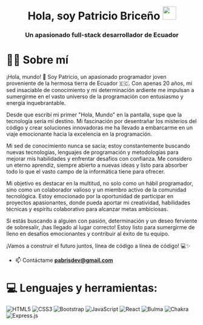 <h1 align="center"><b>Hola, soy Patricio Briceño </b><img src="https://media.giphy.com/media/hvRJCLFzcasrR4ia7z/giphy.gif" width="35"></h1>
<h3 align="center">Un apasionado full-stack desarrollador de Ecuador</h3>

# 👨‍💻 Sobre mí
¡Hola, mundo! 👋 Soy Patricio, un apasionado programador joven proveniente de la hermosa tierra de Ecuador 🇪🇨. Con apenas 20 años, mi sed insaciable de conocimiento y mi determinación ardiente me impulsan a sumergirme en el vasto universo de la programación con entusiasmo y energía inquebrantable.

Desde que escribí mi primer "Hola, Mundo" en la pantalla, supe que la tecnología sería mi destino. Mi fascinación por desentrañar los misterios del código y crear soluciones innovadoras me ha llevado a embarcarme en un viaje emocionante hacia la excelencia en la programación.

Mi sed de conocimiento nunca se sacia; estoy constantemente buscando nuevas tecnologías, lenguajes de programación y metodologías para mejorar mis habilidades y enfrentar desafíos con confianza. Me considero un eterno aprendiz, siempre abierto a nuevas ideas y listo para absorber todo lo que el vasto campo de la informática tiene para ofrecer.

Mi objetivo es destacar en la multitud, no solo como un hábil programador, sino como un colaborador valioso y un miembro activo de la comunidad tecnológica. Estoy emocionado por la oportunidad de participar en proyectos apasionantes, donde pueda aportar mi creatividad, habilidades técnicas y espíritu colaborativo para alcanzar metas ambiciosas.

Si estás buscando a alguien con pasión, determinación y un deseo ferviente de sobresalir, ¡has llegado al lugar correcto! Estoy listo para sumergirme de lleno en desafíos emocionantes y contribuir al éxito de tu equipo.

¡Vamos a construir el futuro juntos, línea de código a línea de código! 💻✨



- 📫 Contáctame  **pabrisdev@gmail.com**



# 💻 Lenguajes y herramientas:
![HTML5](https://img.shields.io/badge/html5-%23E34F26.svg?style=for-the-badge&logo=html5&logoColor=white) 
![CSS3](https://img.shields.io/badge/css3-%231572B6.svg?style=for-the-badge&logo=css3&logoColor=white) 
![Bootstrap](https://img.shields.io/badge/bootstrap-%23563D7C.svg?style=for-the-badge&logo=bootstrap&logoColor=white) 
![JavaScript](https://img.shields.io/badge/javascript-%23323330.svg?style=for-the-badge&logo=javascript&logoColor=%23F7DF1E) 
![React](https://img.shields.io/badge/react-%2320232a.svg?style=for-the-badge&logo=react&logoColor=%2361DAFB) 
![Bulma](https://img.shields.io/badge/bulma-00D0B1?style=for-the-badge&logo=bulma&logoColor=white)
![Chakra](https://img.shields.io/badge/chakra-%234ED1C5.svg?style=for-the-badge&logo=chakraui&logoColor=white)
![Express.js](https://img.shields.io/badge/express.js-%23404d59.svg?style=for-the-badge&logo=express&logoColor=%2361DAFB)



